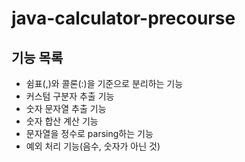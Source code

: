 # java-calculator-precourse

## 기능 목록
- 쉼표(,)와 콜론(:)을 기준으로 분리하는 기능
- 커스텀 구분자 추출 기능
- 숫자 문자열 추출 기능
- 숫자 합산 계산 기능
- 문자열을 정수로 parsing하는 기능
- 예외 처리 기능(음수, 숫자가 아닌 것)
